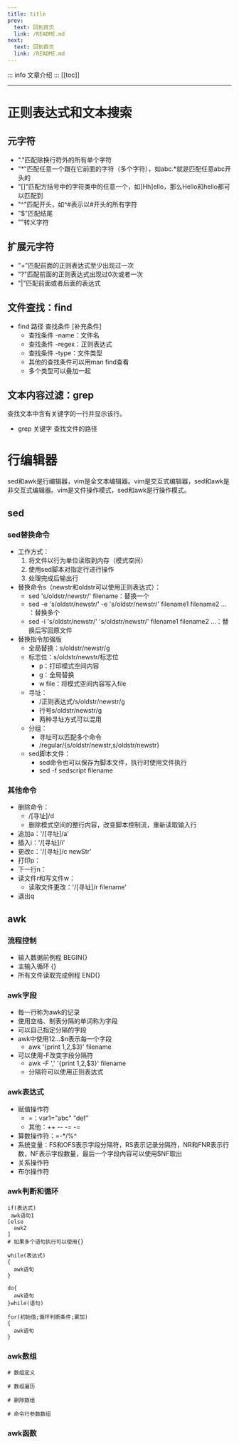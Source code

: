 ```yaml
---
title: title
prev:
  text: 回到首页
  link: /README.md
next:
  text: 回到首页
  link: /README.md
---
```

::: info
文章介绍
:::
[[toc]]

***
# 正则表达式和文本搜索

## 元字符

* "."匹配除换行符外的所有单个字符
* "*"匹配任意一个跟在它前面的字符（多个字符），如abc.*就是匹配任意abc开头的
* "[]"匹配方括号中的字符类中的任意一个，如[Hh]ello，那么Hello和hello都可以匹配到
* "^"匹配开头，如^#表示以#开头的所有字符
* "$"匹配结尾
* "\"转义字符
## 扩展元字符

* "+"匹配前面的正则表达式至少出现过一次
* "?"匹配前面的正则表达式出现过0次或者一次
* "|"匹配前面或者后面的表达式
## 文件查找：find

* find 路径 查找条件 [补充条件]
    * 查找条件 -name：文件名
    * 查找条件 -regex：正则表达式
    * 查找条件 -type：文件类型
    * 其他的查找条件可以用man find查看
    * 多个类型可以叠加一起
## 文本内容过滤：grep

查找文本中含有关键字的一行并显示该行。

* grep 关键字 查找文件的路径
# 行编辑器

sed和awk是行编辑器，vim是全文本编辑器。vim是交互式编辑器，sed和awk是非交互式编辑器。vim是文件操作模式，sed和awk是行操作模式。

## sed

### sed替换命令

* 工作方式：
    1. 将文件以行为单位读取到内存（模式空间）
    2. 使用sed脚本对指定行进行操作
    3. 处理完成后输出行
* 替换命令s（newstr和oldstr可以使用正则表达式）：
    * sed 's/oldstr/newstr/' filename：替换一个
    * sed -e 's/oldstr/newstr/' -e 's/oldstr/newstr/' filename1 filename2 ... ：替换多个
    * sed -i 's/oldstr/newstr/' 's/oldstr/newstr/' filename1 filename2 ...：替换后写回原文件
* 替换指令加强版
    * 全局替换：s/oldstr/newstr/g
    * 标志位：s/oldstr/newstr/标志位
        * p：打印模式空间内容
        * g：全局替换
        * w file：将模式空间内容写入file
    * 寻址：
        * /正则表达式/s/oldstr/newstr/g
        * 行号s/oldstr/newstr/g
        * 两种寻址方式可以混用
    * 分组：
        * 寻址可以匹配多个命令
        * /regular/{s/oldstr/newstr,s/oldstr/newstr}
    * sed脚本文件：
        * sed命令也可以保存为脚本文件，执行时使用文件执行
        * sed -f sedscript filename
### 其他命令

* 删除命令：
    * /[寻址]/d
    * 删除模式空间的整行内容，改变脚本控制流，重新读取输入行
* 追加a：'/[寻址]/a'
* 插入i：'/[寻址]/i'
* 更改c：'/[寻址]/c newStr'
* 打印p：
* 下一行n：
* 读文件r和写文件w：
    * 读取文件更改：'/[寻址]/r filename'
* 退出q
## awk

### 流程控制

* 输入数据前例程 BEGIN{}
* 主输入循环 {}
* 所有文件读取完成例程 END{}
### awk字段

* 每一行称为awk的记录
* 使用空格、制表分隔的单词称为字段
* 可以自己指定分隔的字段
* awk中使用$1$2...$n表示每一个字段
    * awk '{print $1,$2,$3}' filename
* 可以使用-F改变字段分隔符
    * awk -F ',' '{print $1,$2,$3}' filename
    * 分隔符可以使用正则表达式
### awk表达式

* 赋值操作符
    * =：var1="abc" "def"
    * 其他：++ -- -= -=
* 算数操作符：=-*/%^
* 系统变量：FS和OFS表示字段分隔符，RS表示记录分隔符，NR和FNR表示行数，NF表示字段数量，最后一个字段内容可以使用$NF取出
* 关系操作符
* 布尔操作符
### awk判断和循环

```shell
if(表达式)
 awk语句1
[else 
  awk2
]
# 如果多个语句执行可以使用{}

while(表达式)
{
  awk语句
}

do{
  awk语句
}while(语句)

for(初始值;循环判断条件;累加)
{
  awk语句
}
```
### awk数组

```shell
# 数组定义

# 数组遍历

# 删除数组

# 命令行参数数组
```
### awk函数

